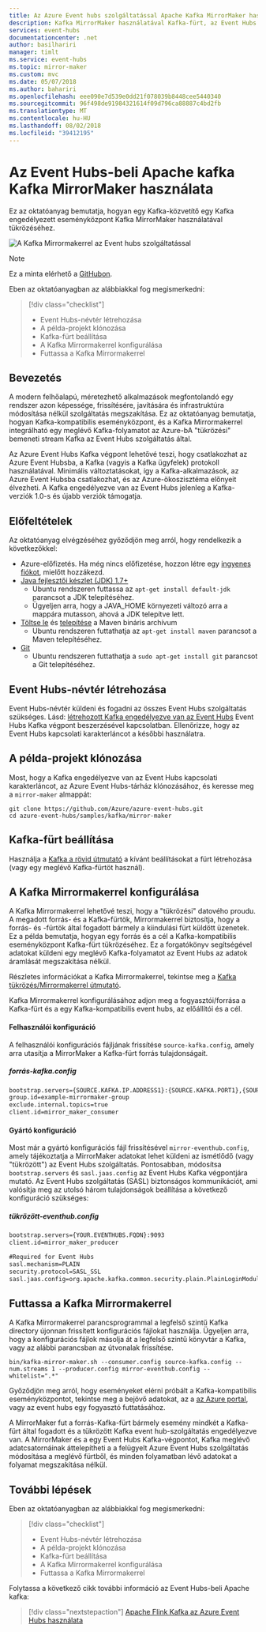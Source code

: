 ```yaml
---
title: Az Azure Event hubs szolgáltatással Apache Kafka MirrorMaker használata a Kafka-ökoszisztéma |} A Microsoft Docs
description: Kafka MirrorMaker használatával Kafka-fürt, az Event Hubs tükrözéséhez.
services: event-hubs
documentationcenter: .net
author: basilhariri
manager: timlt
ms.service: event-hubs
ms.topic: mirror-maker
ms.custom: mvc
ms.date: 05/07/2018
ms.author: bahariri
ms.openlocfilehash: eee090e7d539e0dd21f078039b8448cee5440340
ms.sourcegitcommit: 96f498de91984321614f09d796ca88887c4bd2fb
ms.translationtype: MT
ms.contentlocale: hu-HU
ms.lasthandoff: 08/02/2018
ms.locfileid: "39412195"
---
```

# <a name="use-kafka-mirrormaker-with-event-hubs-for-apache-kafka"></a>Az Event Hubs-beli Apache kafka Kafka MirrorMaker használata

Ez az oktatóanyag bemutatja, hogyan egy Kafka-közvetítő egy Kafka engedélyezett eseményközpont Kafka MirrorMaker használatával tükrözéséhez.

   ![A Kafka Mirrormakerrel az Event hubs szolgáltatással](./media/event-hubs-kafka-mirror-maker-tutorial/evnent-hubs-mirror-maker1.png)

> [!NOTE]
> Ez a minta elérhető a [GitHubon](https://github.com/Azure/azure-event-hubs).


Eben az oktatóanyagban az alábbiakkal fog megismerkedni:
> [!div class="checklist"]
> * Event Hubs-névtér létrehozása
> * A példa-projekt klónozása
> * Kafka-fürt beállítása
> * A Kafka Mirrormakerrel konfigurálása
> * Futtassa a Kafka Mirrormakerrel

## <a name="introduction"></a>Bevezetés
A modern felhőalapú, méretezhető alkalmazások megfontolandó egy rendszer azon képessége, frissítésére, javítására és infrastruktúra módosítása nélkül szolgáltatás megszakítása. Ez az oktatóanyag bemutatja, hogyan Kafka-kompatibilis eseményközpont, és a Kafka Mirrormakerrel integrálható egy meglévő Kafka-folyamatot az Azure-bA "tükrözési" bemeneti stream Kafka az Event Hubs szolgáltatás által. 

Az Azure Event Hubs Kafka végpont lehetővé teszi, hogy csatlakozhat az Azure Event Hubsba, a Kafka (vagyis a Kafka ügyfelek) protokoll használatával. Minimális változtatásokat, így a Kafka-alkalmazások, az Azure Event Hubsba csatlakozhat, és az Azure-ökoszisztéma előnyeit élvezheti. A Kafka engedélyezve van az Event Hubs jelenleg a Kafka-verziók 1.0-s és újabb verziók támogatja.

## <a name="prerequisites"></a>Előfeltételek

Az oktatóanyag elvégzéséhez győződjön meg arról, hogy rendelkezik a következőkkel:

* Azure-előfizetés. Ha még nincs előfizetése, hozzon létre egy [ingyenes fiókot](https://azure.microsoft.com/free/?ref=microsoft.com&utm_source=microsoft.com&utm_medium=docs&utm_campaign=visualstudio), mielőtt hozzákezd.
* [Java fejlesztői készlet (JDK) 1.7+](http://www.oracle.com/technetwork/java/javase/downloads/index.html)
    * Ubuntu rendszeren futtassa az `apt-get install default-jdk` parancsot a JDK telepítéséhez.
    * Ügyeljen arra, hogy a JAVA_HOME környezeti változó arra a mappára mutasson, ahová a JDK telepítve lett.
* [Töltse le](http://maven.apache.org/download.cgi) és [telepítése](http://maven.apache.org/install.html) a Maven bináris archívum
    * Ubuntu rendszeren futtathatja az `apt-get install maven` parancsot a Maven telepítéséhez.
* [Git](https://www.git-scm.com/downloads)
    * Ubuntu rendszeren futtathatja a `sudo apt-get install git` parancsot a Git telepítéséhez.

## <a name="create-an-event-hubs-namespace"></a>Event Hubs-névtér létrehozása

Event Hubs-névtér küldeni és fogadni az összes Event Hubs szolgáltatás szükséges. Lásd: [létrehozott Kafka engedélyezve van az Event Hubs](event-hubs-create.md) Event Hubs Kafka végpont beszerzésével kapcsolatban. Ellenőrizze, hogy az Event Hubs kapcsolati karakterláncot a későbbi használatra.

## <a name="clone-the-example-project"></a>A példa-projekt klónozása

Most, hogy a Kafka engedélyezve van az Event Hubs kapcsolati karakterláncot, az Azure Event Hubs-tárház klónozásához, és keresse meg a `mirror-maker` almappát:

```shell
git clone https://github.com/Azure/azure-event-hubs.git
cd azure-event-hubs/samples/kafka/mirror-maker
```

## <a name="set-up-a-kafka-cluster"></a>Kafka-fürt beállítása

Használja a [Kafka a rövid útmutató](https://kafka.apache.org/quickstart) a kívánt beállításokat a fürt létrehozása (vagy egy meglévő Kafka-fürtöt használ).

## <a name="configure-kafka-mirrormaker"></a>A Kafka Mirrormakerrel konfigurálása

A Kafka Mirrormakerrel lehetővé teszi, hogy a "tükrözési" datového proudu. A megadott forrás- és a Kafka-fürtök, Mirrormakerrel biztosítja, hogy a forrás- és -fürtök által fogadott bármely a kiindulási fürt küldött üzenetek. Ez a példa bemutatja, hogyan egy forrás és a cél a Kafka-kompatibilis eseményközpont Kafka-fürt tükrözéséhez. Ez a forgatókönyv segítségével adatokat küldeni egy meglévő Kafka-folyamatot az Event Hubs az adatok áramlását megszakítása nélkül. 

Részletes információkat a Kafka Mirrormakerrel, tekintse meg a [Kafka tükrözés/Mirrormakerrel útmutató](https://cwiki.apache.org/confluence/pages/viewpage.action?pageId=27846330).

Kafka Mirrormakerrel konfigurálásához adjon meg a fogyasztói/forrása a Kafka-fürt és a egy Kafka-kompatibilis event hubs, az előállítói és a cél.

#### <a name="consumer-configuration"></a>Felhasználói konfiguráció

A felhasználói konfigurációs fájljának frissítése `source-kafka.config`, amely arra utasítja a MirrorMaker a Kafka-fürt forrás tulajdonságait.

##### <a name="source-kafkaconfig"></a>forrás-kafka.config

```xml
bootstrap.servers={SOURCE.KAFKA.IP.ADDRESS1}:{SOURCE.KAFKA.PORT1},{SOURCE.KAFKA.IP.ADDRESS2}:{SOURCE.KAFKA.PORT2},etc
group.id=example-mirrormaker-group
exclude.internal.topics=true
client.id=mirror_maker_consumer
```

#### <a name="producer-configuration"></a>Gyártó konfiguráció

Most már a gyártó konfigurációs fájl frissítésével `mirror-eventhub.config`, amely tájékoztatja a MirrorMaker adatokat lehet küldeni az ismétlődő (vagy "tükrözött") az Event Hubs szolgáltatás. Pontosabban, módosítsa `bootstrap.servers` és `sasl.jaas.config` az Event Hubs Kafka végpontjára mutató. Az Event Hubs szolgáltatás (SASL) biztonságos kommunikációt, ami valósítja meg az utolsó három tulajdonságok beállítása a következő konfiguráció szükséges: 

##### <a name="mirror-eventhubconfig"></a>tükrözött-eventhub.config

```xml
bootstrap.servers={YOUR.EVENTHUBS.FQDN}:9093
client.id=mirror_maker_producer

#Required for Event Hubs
sasl.mechanism=PLAIN
security.protocol=SASL_SSL
sasl.jaas.config=org.apache.kafka.common.security.plain.PlainLoginModule required username="$ConnectionString" password="{YOUR.EVENTHUBS.CONNECTION.STRING}";
```

## <a name="run-kafka-mirrormaker"></a>Futtassa a Kafka Mirrormakerrel

A Kafka Mirrormakerrel parancsprogrammal a legfelső szintű Kafka directory újonnan frissített konfigurációs fájlokat használja. Ügyeljen arra, hogy a konfigurációs fájlok másolja át a legfelső szintű könyvtár a Kafka, vagy az alábbi parancsban az útvonalak frissítése.

```shell
bin/kafka-mirror-maker.sh --consumer.config source-kafka.config --num.streams 1 --producer.config mirror-eventhub.config --whitelist=".*"
```

Győződjön meg arról, hogy eseményeket elérni próbált a Kafka-kompatibilis eseményközpontot, tekintse meg a bejövő adatokat, az a [az Azure portal](https://azure.microsoft.com/features/azure-portal/), vagy az event hubs egy fogyasztó futtatásához.

A MirrorMaker fut a forrás-Kafka-fürt bármely esemény mindkét a Kafka-fürt által fogadott és a tükrözött Kafka event hub-szolgáltatás engedélyezve van. A MirrorMaker és a egy Event Hubs Kafka-végpontot, Kafka meglévő adatcsatornáinak áttelepítheti a a felügyelt Azure Event Hubs szolgáltatás módosítása a meglévő fürtből, és minden folyamatban lévő adatokat a folyamat megszakítása nélkül.

## <a name="next-steps"></a>További lépések

Eben az oktatóanyagban az alábbiakkal fog megismerkedni:
> [!div class="checklist"]
> * Event Hubs-névtér létrehozása
> * A példa-projekt klónozása
> * Kafka-fürt beállítása
> * A Kafka Mirrormakerrel konfigurálása
> * Futtassa a Kafka Mirrormakerrel

Folytassa a következő cikk további információ az Event Hubs-beli Apache kafka:

> [!div class="nextstepaction"]
> [Apache Flink Kafka az Azure Event Hubs használata](event-hubs-kafka-flink-tutorial.md)